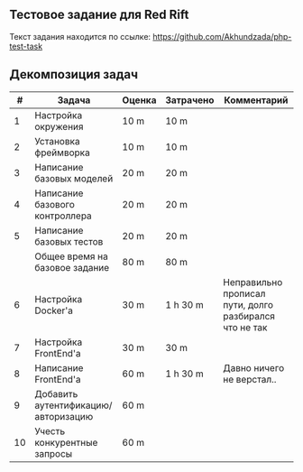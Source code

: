## Тестовое задание для Red Rift

Текст задания находится по ссылке: https://github.com/Akhundzada/php-test-task

## Декомпозиция задач

| #  | Задача                              | Оценка | Затрачено | Комментарий |
|----|-------------------------------------|--------|-----------|-------------|
| 1  | Настройка окружения                 | 10 m   | 10 m      |             |
| 2  | Установка фреймворка                | 10 m   | 10 m      |             |
| 3  | Написание базовых моделей           | 20 m   | 20 m      |             |
| 4  | Написание базового контроллера      | 20 m   | 20 m      |             |
| 5  | Написание базовых тестов            | 20 m   | 20 m      |             |
|    | Общее время на базовое задание      | 80 m   | 80 m      |             |
| 6  | Настройка Docker'а                  | 30 m   | 1 h 30 m  | Неправильно прописал пути, долго разбирался что не так |
| 7  | Настройка FrontEnd'а                | 30 m   | 30 m      |             |
| 8  | Написание FrontEnd'а                | 60 m   | 1 h 30 m  | Давно ничего не верстал.. |
| 9  | Добавить аутентификацию/авторизацию | 60 m   |           |             |
| 10 | Учесть конкурентные запросы         | 60 m   |           |             |